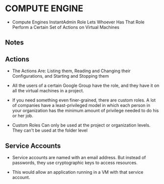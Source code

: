 # COMPUTE ENGINE

* Compute Engines InstantAdmin Role Lets Whoever Has That Role Perform a Certain Set of Actions on Virtual Machines 
## Notes
## Actions

* The Actions Are: Listing them, Reading and Changing their Configurations, and Starting and Stopping them

* All the users of a certain Google Group have the role, and they have it on all the virtual machines in a project. 

* If you need something even finer-grained, there are custom roles. A lot of companies have a least-privileged model in which each person in your organization has the minimum amount of privilege needed to do his or her job.

* Custom Roles Can only be used at the project or organization levels. They can't be used at the folder level

## Service Accounts

* Service accounts are named with an email address. But instead of passwords, they use cryptographic keys to access resources.

* This would allow an application running in a VM with that service account.
